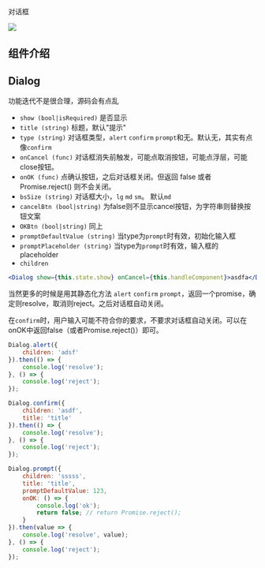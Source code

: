 对话框

![](http://7xlnio.com1.z0.glb.clouddn.com/16-7-31/64502931.jpg)

## 组件介绍

## Dialog

功能迭代不是很合理，源码会有点乱

- `show (bool|isRequired)` 是否显示
- `title (string)` 标题，默认"提示"
- `type (string)` 对话框类型，`alert` `confirm` `prompt`和无。默认无，其实有点像`confirm`
- `onCancel (func)` 对话框消失前触发，可能点取消按钮，可能点浮层，可能close按钮。
- `onOK (func)` 点确认按钮，之后对话框关闭。但返回 false 或者 Promise.reject() 则不会关闭。
- `bsSize (string)` 对话框大小，`lg` `md` `sm`。 默认`md`
- `cancelBtn (bool|string)` 为false则不显示cancel按钮，为字符串则替换按钮文案
- `OKBtn (bool|string)` 同上
- `promptDefaultValue (string)` 当type为`prompt`时有效，初始化输入框
- `promptPlaceholder (string)` 当type为`prompt`时有效，输入框的placeholder
- `children`

```jsx
<Dialog show={this.state.show} onCancel={this.handleComponent}>asdfa</Dialog>
```

当然更多的时候是用其静态化方法 `alert` `confirm` `prompt`，返回一个promise，确定则resolve，取消则reject。之后对话框自动关闭。

在`confirm`时，用户输入可能不符合你的要求，不要求对话框自动关闭。可以在onOK中返回false（或者Promise.reject()）即可。

```jsx
Dialog.alert({
    children: 'adsf'
}).then(() => {
    console.log('resolve');
}, () => {
    console.log('reject');
});

Dialog.confirm({
    children: 'asdf',
    title: 'title'
}).then(() => {
    console.log('resolve');
}, () => {
    console.log('reject');
});

Dialog.prompt({
    children: 'sssss',
    title: 'title',
    promptDefaultValue: 123,
    onOK: () => {
        console.log('ok');
        return false; // return Promise.reject();
    }
}).then(value => {
    console.log('resolve', value);
}, () => {
    console.log('reject');
});
```
